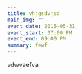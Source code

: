 ```yaml
---
title: vhjgsdvjsd
main_img: ""
event_date: 2015-05-31
event_start: 07:00 PM
event_end: 09:00 PM
summary: fewf
---
```

<p>vdwvaefva</p>